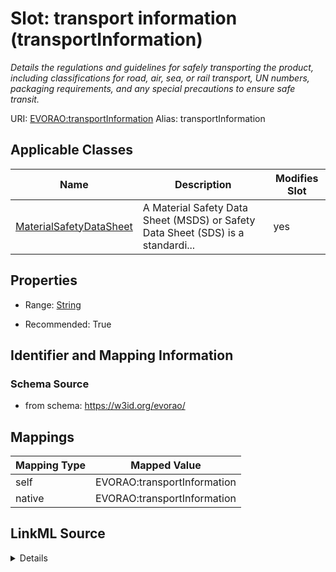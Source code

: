 

# Slot: transport information (transportInformation) 


_Details the regulations and guidelines for safely transporting the product, including classifications for road, air, sea, or rail transport, UN numbers, packaging requirements, and any special precautions to ensure safe transit._





URI: [EVORAO:transportInformation](https://w3id.org/evorao/transportInformation)
Alias: transportInformation

<!-- no inheritance hierarchy -->





## Applicable Classes

| Name | Description | Modifies Slot |
| --- | --- | --- |
| [MaterialSafetyDataSheet](MaterialSafetyDataSheet.md) | A Material Safety Data Sheet (MSDS) or Safety Data Sheet (SDS) is a standardi... |  yes  |







## Properties

* Range: [String](String.md)

* Recommended: True





## Identifier and Mapping Information







### Schema Source


* from schema: https://w3id.org/evorao/




## Mappings

| Mapping Type | Mapped Value |
| ---  | ---  |
| self | EVORAO:transportInformation |
| native | EVORAO:transportInformation |




## LinkML Source

<details>
```yaml
name: transportInformation
description: Details the regulations and guidelines for safely transporting the product,
  including classifications for road, air, sea, or rail transport, UN numbers, packaging
  requirements, and any special precautions to ensure safe transit.
title: transport information
from_schema: https://w3id.org/evorao/
rank: 1000
alias: transportInformation
domain_of:
- MaterialSafetyDataSheet
range: string
required: false
recommended: true
multivalued: false

```
</details>